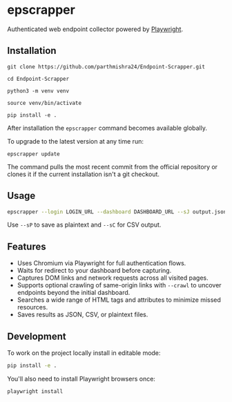 # epscrapper

Authenticated web endpoint collector powered by [Playwright](https://playwright.dev/).

## Installation
```
git clone https://github.com/parthmishra24/Endpoint-Scrapper.git
```
```
cd Endpoint-Scrapper
```
```
python3 -m venv venv
```
```
source venv/bin/activate
```
```
pip install -e .
```

After installation the `epscrapper` command becomes available globally.

To upgrade to the latest version at any time run:

```
epscrapper update
```

The command pulls the most recent commit from the official repository or
clones it if the current installation isn't a git checkout.

## Usage

```bash
epscrapper --login LOGIN_URL --dashboard DASHBOARD_URL --sJ output.json
```

Use `--sP` to save as plaintext and `--sC` for CSV output.

## Features

- Uses Chromium via Playwright for full authentication flows.
- Waits for redirect to your dashboard before capturing.
- Captures DOM links and network requests across all visited pages.
- Supports optional crawling of same-origin links with `--crawl` to uncover
  endpoints beyond the initial dashboard.
- Searches a wide range of HTML tags and attributes to minimize missed
  resources.
- Saves results as JSON, CSV, or plaintext files.

## Development

To work on the project locally install in editable mode:

```bash
pip install -e .
```

You'll also need to install Playwright browsers once:

```bash
playwright install
```

